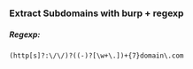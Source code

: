 ### Extract Subdomains with burp + regexp
##### Regexp:
```
(http[s]?:\/\/)?((-)?[\w+\.])+{7}domain\.com
```
